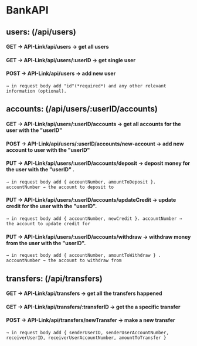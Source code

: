 # BankAPI

## users: (/api/users)

#### GET → API-Link/api/users → get all users

#### GET → API-Link/api/users/:userID → get single user

#### POST → API-Link/api/users → add new user
    → in request body add "id"(*required*) and any other relevant information (optional).

## accounts: (/api/users/:userID/accounts)

#### GET → API-Link/api/users/:userID/accounts → get all accounts for the user with the "userID"

#### POST → API-Link/api/users/:userID/accounts/new-account → add new account to user with the "userID"

#### PUT → API-Link/api/users/:userID/accounts/deposit → deposit money for the user with the "userID" .
    → in request body add { accountNumber, amountToDeposit }. accountNumber → the account to deposit to

#### PUT → API-Link/api/users/:userID/accounts/updateCredit → update credit for the user with the "userID".
    → in request body add { accountNumber, newCredit }. accountNumber → the account to update credit for

#### PUT → API-Link/api/users/:userID/accounts/withdraw → withdraw money from the user with the "userID".
    → in request body add { accountNumber, amountToWithdraw } . accountNumber → the account to withdraw from

## transfers: (/api/transfers)

#### GET → API-Link/api/transfers → get all the transfers happened

#### GET → API-Link/api/transfers/:transferID → get the a specific transfer

#### POST → API-Link/api/transfers/newTransfer → make a new transfer
    → in request body add { senderUserID, senderUserAccountNumber, receiverUserID, receiverUserAccountNumber, amountToTransfer }